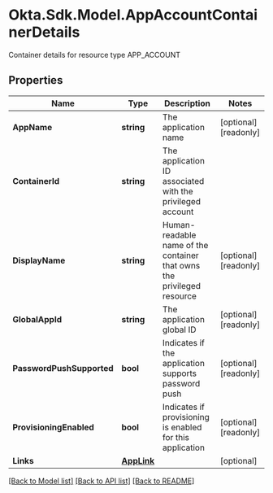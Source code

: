 # Okta.Sdk.Model.AppAccountContainerDetails
Container details for resource type APP_ACCOUNT

## Properties

Name | Type | Description | Notes
------------ | ------------- | ------------- | -------------
**AppName** | **string** | The application name | [optional] [readonly] 
**ContainerId** | **string** | The application ID associated with the privileged account | 
**DisplayName** | **string** | Human-readable name of the container that owns the privileged resource | [optional] [readonly] 
**GlobalAppId** | **string** | The application global ID | [optional] [readonly] 
**PasswordPushSupported** | **bool** | Indicates if the application supports password push | [optional] [readonly] 
**ProvisioningEnabled** | **bool** | Indicates if provisioning is enabled for this application | [optional] [readonly] 
**Links** | [**AppLink**](AppLink.md) |  | [optional] 

[[Back to Model list]](../README.md#documentation-for-models) [[Back to API list]](../README.md#documentation-for-api-endpoints) [[Back to README]](../README.md)

